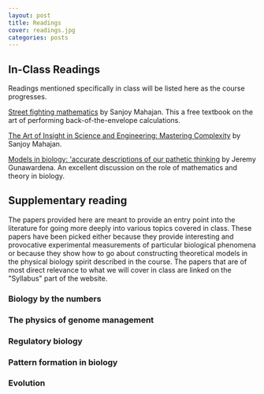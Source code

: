 ```yaml
---
layout: post
title: Readings
cover: readings.jpg
categories: posts
---
```


## In-Class Readings

Readings mentioned specifically in class will be listed here as the course progresses.


[Street fighting mathematics](https://mitpress.mit.edu/books/street-fighting-mathematics) by Sanjoy Mahajan. This a free textbook on the art of performing back-of-the-envelope calculations. <br />

[The Art of Insight in Science and Engineering: Mastering Complexity](https://mitpress.mit.edu/books/art-insight-science-and-engineering) by Sanjoy Mahajan.


[Models in biology: 'accurate descriptions of our pathetic thinking](http://www.rpdata.caltech.edu/courses/PBoC_GIST_2016/BMC_Biol_2014_Gunawardena.pdf) by Jeremy Gunawardena. An excellent discussion on the role of mathematics and theory in biology. <br/>



## Supplementary reading

The papers provided here are meant to provide an entry point
into the literature for going more deeply into various topics
covered in class. These papers have been picked either
because they provide interesting and provocative experimental
measurements of particular biological phenomena or because they
show how to go about constructing theoretical models in the
physical biology spirit described in the course. The papers
that are of most direct relevance to what we will cover in class
are linked on the "Syllabus" part of the website.

### Biology by the numbers


### The physics of genome management


### Regulatory biology


### Pattern formation in biology


### Evolution
